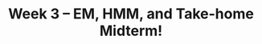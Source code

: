 ---
    title: Week 3 – EM, HMM, and Take-home Midterm!
    weekNumber: 3
    days:
      - date: 2023-7-17
        events:
          "**LEC 8**{: .label .label-lecture } [TBA]()":
            "[🎥]()"
          "**MT**{: .label .label-exam } **[Take-home Midterm Release! (Due: TBA)]()**":
      - date: 2023-7-18
        events:
          "**LEC 9**{: .label .label-lecture } [TBA]()":
            "[🎥]()" 
          "**QUIZ 2**{: .label .label-disc } **Quiz 2**":
      - date: 2023-7-19
        events:
          "**LEC 10**{: .label .label-lecture } [TBA]()":
            "[🎥]()"  

      - date: 2023-7-20
        events:
          "**LEC 11**{: .label .label-lecture } [TBA]()":
            "[🎥]()"
          "**DISC 5**{: .label .label-disc } Discussion 5":
          "**Reflect**{: .label .label-reflection } [Reflection 3 due]()":

      - date: 2023-7-21
        events:
          "**HW 3**{: .label .label-hw } [HW 3 due]()":
              
---